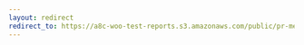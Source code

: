 ```yaml
---
layout: redirect
redirect_to: https://a8c-woo-test-reports.s3.amazonaws.com/public/pr-merge/38387/api/index.html
---
```

